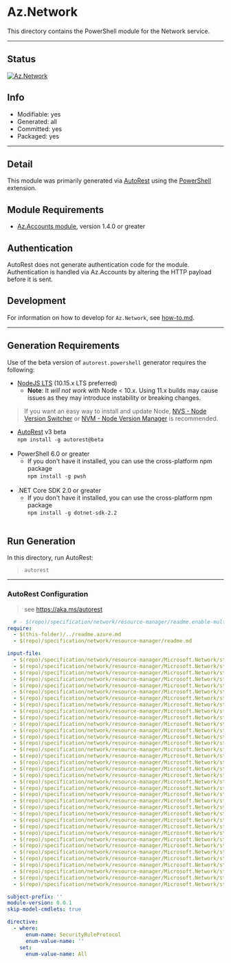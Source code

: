 <!-- region Generated -->
# Az.Network
This directory contains the PowerShell module for the Network service.

---
## Status
[![Az.Network](https://img.shields.io/powershellgallery/v/Az.Network.svg?style=flat-square&label=Az.Network "Az.Network")](https://www.powershellgallery.com/packages/Az.Network/)

## Info
- Modifiable: yes
- Generated: all
- Committed: yes
- Packaged: yes

---
## Detail
This module was primarily generated via [AutoRest](https://github.com/Azure/autorest) using the [PowerShell](https://github.com/Azure/autorest.powershell) extension.

## Module Requirements
- [Az.Accounts module](https://www.powershellgallery.com/packages/Az.Accounts/), version 1.4.0 or greater

## Authentication
AutoRest does not generate authentication code for the module. Authentication is handled via Az.Accounts by altering the HTTP payload before it is sent.

## Development
For information on how to develop for `Az.Network`, see [how-to.md](how-to.md).
<!-- endregion -->

---
## Generation Requirements
Use of the beta version of `autorest.powershell` generator requires the following:
- [NodeJS LTS](https://nodejs.org) (10.15.x LTS preferred)
  - **Note**: It *will not work* with Node < 10.x. Using 11.x builds may cause issues as they may introduce instability or breaking changes.
> If you want an easy way to install and update Node, [NVS - Node Version Switcher](../nodejs/installing-via-nvs.md) or [NVM - Node Version Manager](../nodejs/installing-via-nvm.md) is recommended.
- [AutoRest](https://aka.ms/autorest) v3 beta <br>`npm install -g autorest@beta`<br>&nbsp;
- PowerShell 6.0 or greater
  - If you don't have it installed, you can use the cross-platform npm package <br>`npm install -g pwsh`<br>&nbsp;
- .NET Core SDK 2.0 or greater
  - If you don't have it installed, you can use the cross-platform npm package <br>`npm install -g dotnet-sdk-2.2`<br>&nbsp;

## Run Generation
In this directory, run AutoRest:
> `autorest`

---
### AutoRest Configuration
> see https://aka.ms/autorest

``` yaml
  # - $(repo)/specification/network/resource-manager/readme.enable-multi-api.md
require:
  - $(this-folder)/../readme.azure.md
  - $(repo)/specification/network/resource-manager/readme.md

input-file:
  - $(repo)/specification/network/resource-manager/Microsoft.Network/stable/2019-02-01/applicationGateway.json
  - $(repo)/specification/network/resource-manager/Microsoft.Network/stable/2019-02-01/applicationSecurityGroup.json
  - $(repo)/specification/network/resource-manager/Microsoft.Network/stable/2019-02-01/availableDelegations.json
  - $(repo)/specification/network/resource-manager/Microsoft.Network/stable/2019-02-01/azureFirewall.json
  - $(repo)/specification/network/resource-manager/Microsoft.Network/stable/2019-02-01/azureFirewallFqdnTag.json
  - $(repo)/specification/network/resource-manager/Microsoft.Network/stable/2019-02-01/checkDnsAvailability.json
  - $(repo)/specification/network/resource-manager/Microsoft.Network/stable/2019-02-01/ddosCustomPolicy.json
  - $(repo)/specification/network/resource-manager/Microsoft.Network/stable/2019-02-01/ddosProtectionPlan.json
  - $(repo)/specification/network/resource-manager/Microsoft.Network/stable/2019-02-01/endpointService.json
  - $(repo)/specification/network/resource-manager/Microsoft.Network/stable/2019-02-01/expressRouteCircuit.json
  - $(repo)/specification/network/resource-manager/Microsoft.Network/stable/2019-02-01/expressRouteCrossConnection.json
  - $(repo)/specification/network/resource-manager/Microsoft.Network/stable/2019-02-01/expressRouteGateway.json
  - $(repo)/specification/network/resource-manager/Microsoft.Network/stable/2019-02-01/expressRoutePort.json
  - $(repo)/specification/network/resource-manager/Microsoft.Network/stable/2019-02-01/interfaceEndpoint.json
  - $(repo)/specification/network/resource-manager/Microsoft.Network/stable/2019-02-01/loadBalancer.json
  - $(repo)/specification/network/resource-manager/Microsoft.Network/stable/2019-02-01/natGateway.json
  - $(repo)/specification/network/resource-manager/Microsoft.Network/stable/2019-02-01/network.json
  - $(repo)/specification/network/resource-manager/Microsoft.Network/stable/2019-02-01/networkInterface.json
  - $(repo)/specification/network/resource-manager/Microsoft.Network/stable/2019-02-01/networkProfile.json
  - $(repo)/specification/network/resource-manager/Microsoft.Network/stable/2019-02-01/networkSecurityGroup.json
  - $(repo)/specification/network/resource-manager/Microsoft.Network/stable/2019-02-01/networkWatcher.json
  - $(repo)/specification/network/resource-manager/Microsoft.Network/stable/2019-02-01/operation.json
  - $(repo)/specification/network/resource-manager/Microsoft.Network/stable/2019-02-01/publicIpAddress.json
  - $(repo)/specification/network/resource-manager/Microsoft.Network/stable/2019-02-01/publicIpPrefix.json
  - $(repo)/specification/network/resource-manager/Microsoft.Network/stable/2019-02-01/routeFilter.json
  - $(repo)/specification/network/resource-manager/Microsoft.Network/stable/2019-02-01/routeTable.json
  - $(repo)/specification/network/resource-manager/Microsoft.Network/stable/2019-02-01/serviceCommunity.json
  - $(repo)/specification/network/resource-manager/Microsoft.Network/stable/2019-02-01/serviceEndpointPolicy.json
  - $(repo)/specification/network/resource-manager/Microsoft.Network/stable/2019-02-01/usage.json
  - $(repo)/specification/network/resource-manager/Microsoft.Network/stable/2019-02-01/virtualNetwork.json
  - $(repo)/specification/network/resource-manager/Microsoft.Network/stable/2019-02-01/virtualNetworkGateway.json
  - $(repo)/specification/network/resource-manager/Microsoft.Network/stable/2019-02-01/virtualNetworkTap.json
  - $(repo)/specification/network/resource-manager/Microsoft.Network/stable/2019-02-01/virtualWan.json
  - $(repo)/specification/network/resource-manager/Microsoft.Network/stable/2019-02-01/vmssNetworkInterface.json
  - $(repo)/specification/network/resource-manager/Microsoft.Network/stable/2019-02-01/vmssPublicIpAddress.json
  - $(repo)/specification/network/resource-manager/Microsoft.Network/stable/2019-02-01/webapplicationfirewall.json

subject-prefix: ''
module-version: 0.0.1
skip-model-cmdlets: true

directive:
  - where:
      enum-name: SecurityRuleProtocol
      enum-value-name: ''
    set:
      enum-value-name: All
```
